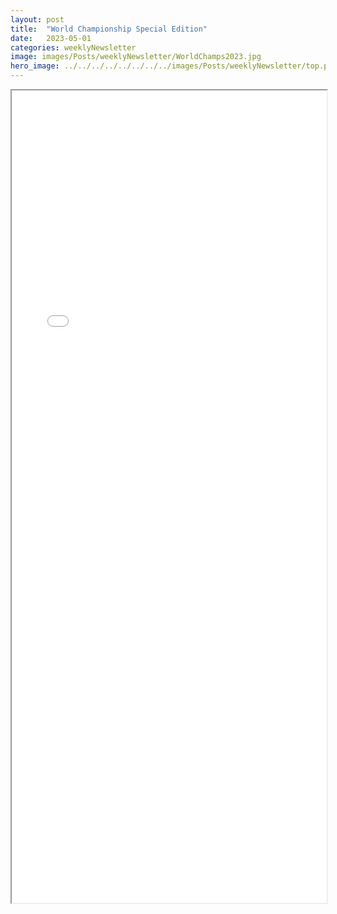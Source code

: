 ```yaml
---
layout: post
title:  "World Championship Special Edition"
date:   2023-05-01
categories: weeklyNewsletter
image: images/Posts/weeklyNewsletter/WorldChamps2023.jpg
hero_image: ../../../../../../../../images/Posts/weeklyNewsletter/top.png
---
```


<iframe src="{{ site.baseurl }}/BroncoBulletin/The Broncobots Bulletin World Champs 2023 - Special Edition.pdf" width="100%" height="1300em">
    </iframe>
